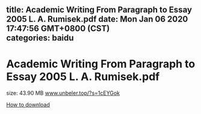 
title: Academic Writing From Paragraph to Essay 2005 L. A. Rumisek.pdf
date: Mon Jan 06 2020 17:47:56 GMT+0800 (CST)    
categories: baidu
---

# Academic Writing From Paragraph to Essay 2005 L. A. Rumisek.pdf
size: 43.90 MB
 www.unbeler.top/?s=1cEYGok
 

[How to download](https://bpcam.bemobtrk.com/go/2ceec3aa-1ca2-46d6-b9ff-aaa5c184517c?jno=1502)